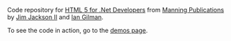 Code repository for [HTML 5 for .Net Developers](http://www.manning.com/jackson) from [Manning Publications](http://www.manning.com/) by [Jim Jackson II](http://twitter.com/#!/axshon) and [Ian Gilman](http://iangilman.com/).

To see the code in action, go to the [demos page](http://www.ellipsetours.com/demos/).
